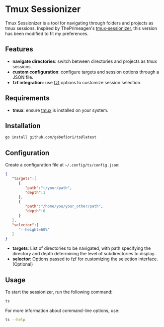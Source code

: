 # Tmux Sessionizer

Tmux Sessionizer is a tool for navigating through folders and projects as tmux sessions.
Inspired by ThePrimeagen's [tmux-sessionizer](https://github.com/ThePrimeagen/.dotfiles/blob/master/bin/.local/scripts/tmux-sessionizer), this version has been modified to fit my preferences.

## Features
- **navigate directories**: switch between directories and projects as tmux sessions.
- **custom configuration**: configure targets and session options through a JSON file.
- **fzf integration**: use [fzf](https://github.com/junegunn/fzf) options to customize session selection.

## Requirements
- **tmux**: ensure [tmux](https://github.com/tmux/tmux) is installed on your system.

## Installation
```sh
go install github.com/gabefiori/ts@latest
```

## Configuration
Create a configuration file at `~/.config/ts/config.json`:

```json
{
   "targets":[
      {
         "path":"~/your/path",
         "depth":1
      },
      {
         "path":"/home/you/your_other/path",
         "depth":0
      }
   ],
   "selector":[
      "--height=60%"
   ]
}
```

- **targets**: List of directories to be navigated, with path specifying the directory and depth determining the level of subdirectories to display.
- **selector**: Options passed to fzf for customizing the selection interface. (Optional)

## Usage 
To start the sessionizer, run the following command:
```sh
ts
```

For more information about command-line options, use:
```sh
ts --help
```
